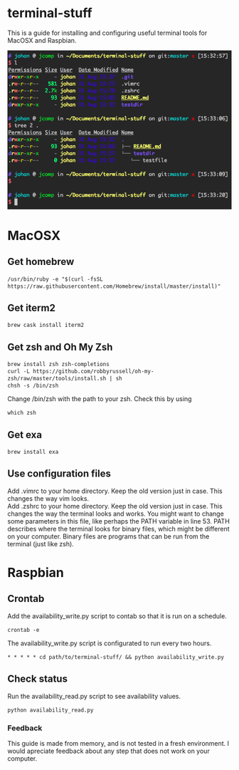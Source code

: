 # terminal-stuff
This is a guide for installing and configuring useful terminal tools for MacOSX and Raspbian.

![Terminal screenshot](https://raw.githubusercontent.com/johannsl/terminal-stuff/master/example_image.png)

# MacOSX

## Get homebrew 
```
/usr/bin/ruby -e "$(curl -fsSL https://raw.githubusercontent.com/Homebrew/install/master/install)"
```

## Get iterm2
```
brew cask install iterm2
```

## Get zsh and Oh My Zsh
```
brew install zsh zsh-completions
curl -L https://github.com/robbyrussell/oh-my-zsh/raw/master/tools/install.sh | sh
chsh -s /bin/zsh 
```
Change /bin/zsh with the path to your zsh. Check this by using 
```
which zsh
```

## Get exa
```
brew install exa
```

## Use configuration files
Add .vimrc to your home directory. Keep the old version just in case. This changes the way vim looks.  
Add .zshrc to your home directory. Keep the old version just in case. This changes the way the terminal looks and works. You might want to change some parameters in this file, like perhaps the PATH variable in line 53. PATH describes where the terminal looks for binary files, which might be different on your computer. Binary files are programs that can be run from the terminal (just like zsh).

# Raspbian

## Crontab
Add the availability_write.py script to contab so that it is run on a schedule.
 ```
crontab -e
```
The availability_write.py script is configurated to run every two hours.
```
* * * * * cd path/to/terminal-stuff/ && python availability_write.py
```

## Check status
Run the availability_read.py script to see availability values.
```
python availability_read.py
```
  
### Feedback
This guide is made from memory, and is not tested in a fresh environment. I would apreciate feedback about any step that does not work on your computer.
